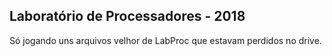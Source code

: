 ## Laboratório de Processadores - 2018

Só jogando uns arquivos velhor de LabProc que estavam perdidos no drive.
